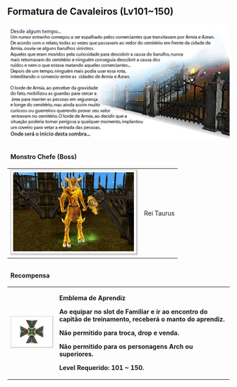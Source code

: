 ## Formatura de Cavaleiros (Lv101~150)

<html>
  <head>
    <meta charset="utf-8" />
    <meta name="viewport" content="width=device-width" />
  </head>
  <body>

<p align="center"><img src="https://github.com/RonierBastos/Coisas-de-Wyd/blob/master/Guias%20WYD%20BR/Iniciante/Quests/350%20Quests/Quests-files/Formatura-de-cavaleiros-files/wyd_img_formatura-de-cavaleiros-aprendizes-1.jpg?raw=true"/></p>

<table border="0" cellpadding="0" cellspacing="0">
	<thead>
	<tr>
		<td colspan="2"><p><strong>Monstro Chefe (Boss)</strong></p></td>
	</tr>
	</thead>
	<tbody>		
	<tr>						
		<td><img src="https://github.com/RonierBastos/Coisas-de-Wyd/blob/master/Guias%20WYD%20BR/Iniciante/Quests/350%20Quests/Quests-files/Formatura-de-cavaleiros-files/wyd_img_formatura-de-cavaleiros-aprendizes-2.jpg?raw=true"></td>
		<td><p class="negrito">Rei Taurus</p></td>
	</tr>
	</tbody>
</table>

<table border="0" cellpadding="0" cellspacing="0">
	<thead>
	<tr>
		<td colspan="2"><p><strong>Recompensa</strong></p></td>
	</tr>
	</thead>
	<tbody>		
	<tr>						
		<td><img src="https://github.com/RonierBastos/Coisas-de-Wyd/blob/master/Guias%20WYD%20BR/Iniciante/Quests/350%20Quests/Quests-files/Formatura-de-cavaleiros-files/wyd_img_formatura-de-cavaleiros-aprendizes-3.jpg?raw=true"></td>
		<td><p><strong>Emblema de Aprendiz</p>
			<p>Ao equipar no slot de Familiar e ir ao encontro do capitão de treinamento, receberá o manto do aprendiz.</p>
			<p>Não permitido para troca, drop e venda.</p>
			<p>Não permitido para os personagens Arch ou superiores.</p>
			<p>Level Requerido: 101 ~ 150.</p></td>
	</tr>
	</tbody>
</table>
  </body>			
</html>
